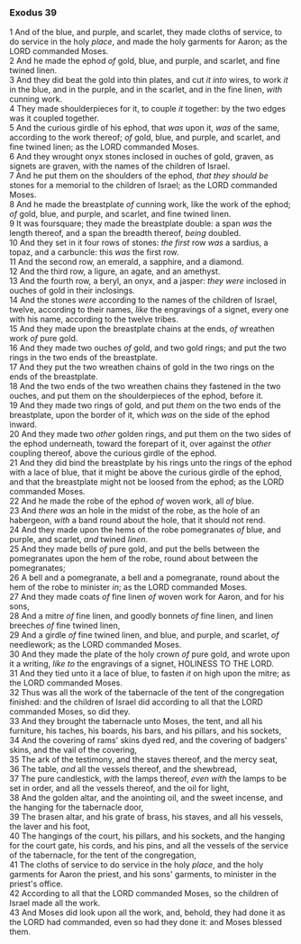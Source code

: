 ### Exodus 39

1 And of the blue, and purple, and scarlet, they made cloths of service, to do service in the holy *place*, and made the holy garments for Aaron; as the LORD commanded Moses.  
2 And he made the ephod *of* gold, blue, and purple, and scarlet, and fine twined linen.  
3 And they did beat the gold into thin plates, and cut *it into* wires, to work *it* in the blue, and in the purple, and in the scarlet, and in the fine linen, *with* cunning work.  
4 They made shoulderpieces for it, to couple *it* together: by the two edges was it coupled together.  
5 And the curious girdle of his ephod, that *was* upon it, *was* of the same, according to the work thereof; *of* gold, blue, and purple, and scarlet, and fine twined linen; as the LORD commanded Moses.  
6 And they wrought onyx stones inclosed in ouches of gold, graven, as signets are graven, with the names of the children of Israel.  
7 And he put them on the shoulders of the ephod, *that they should be* stones for a memorial to the children of Israel; as the LORD commanded Moses.  
8 And he made the breastplate *of* cunning work, like the work of the ephod; *of* gold, blue, and purple, and scarlet, and fine twined linen.  
9 It was foursquare; they made the breastplate double: a span *was* the length thereof, and a span the breadth thereof, *being* doubled.  
10 And they set in it four rows of stones: *the first* row *was* a sardius, a topaz, and a carbuncle: this *was* the first row.  
11 And the second row, an emerald, a sapphire, and a diamond.  
12 And the third row, a ligure, an agate, and an amethyst.  
13 And the fourth row, a beryl, an onyx, and a jasper: *they were* inclosed in ouches of gold in their inclosings.  
14 And the stones *were* according to the names of the children of Israel, twelve, according to their names, *like* the engravings of a signet, every one with his name, according to the twelve tribes.  
15 And they made upon the breastplate chains at the ends, *of* wreathen work *of* pure gold.  
16 And they made two ouches *of* gold, and two gold rings; and put the two rings in the two ends of the breastplate.  
17 And they put the two wreathen chains of gold in the two rings on the ends of the breastplate.  
18 And the two ends of the two wreathen chains they fastened in the two ouches, and put them on the shoulderpieces of the ephod, before it.  
19 And they made two rings of gold, and put *them* on the two ends of the breastplate, upon the border of it, which *was* on the side of the ephod inward.  
20 And they made two *other* golden rings, and put them on the two sides of the ephod underneath, toward the forepart of it, over against the *other* coupling thereof, above the curious girdle of the ephod.  
21 And they did bind the breastplate by his rings unto the rings of the ephod with a lace of blue, that it might be above the curious girdle of the ephod, and that the breastplate might not be loosed from the ephod; as the LORD commanded Moses.  
22 And he made the robe of the ephod *of* woven work, all *of* blue.  
23 And *there was* an hole in the midst of the robe, as the hole of an habergeon, *with* a band round about the hole, that it should not rend.  
24 And they made upon the hems of the robe pomegranates *of* blue, and purple, and scarlet, *and* twined *linen*.  
25 And they made bells *of* pure gold, and put the bells between the pomegranates upon the hem of the robe, round about between the pomegranates;  
26 A bell and a pomegranate, a bell and a pomegranate, round about the hem of the robe to minister *in*; as the LORD commanded Moses.  
27 And they made coats *of* fine linen *of* woven work for Aaron, and for his sons,  
28 And a mitre *of* fine linen, and goodly bonnets *of* fine linen, and linen breeches *of* fine twined linen,  
29 And a girdle *of* fine twined linen, and blue, and purple, and scarlet, *of* needlework; as the LORD commanded Moses.  
30 And they made the plate of the holy crown *of* pure gold, and wrote upon it a writing, *like to* the engravings of a signet, HOLINESS TO THE LORD.  
31 And they tied unto it a lace of blue, to fasten *it* on high upon the mitre; as the LORD commanded Moses.  
32 Thus was all the work of the tabernacle of the tent of the congregation finished: and the children of Israel did according to all that the LORD commanded Moses, so did they.  
33 And they brought the tabernacle unto Moses, the tent, and all his furniture, his taches, his boards, his bars, and his pillars, and his sockets,  
34 And the covering of rams' skins dyed red, and the covering of badgers' skins, and the vail of the covering,  
35 The ark of the testimony, and the staves thereof, and the mercy seat,  
36 The table, *and* all the vessels thereof, and the shewbread,  
37 The pure candlestick, *with* the lamps thereof, *even with* the lamps to be set in order, and all the vessels thereof, and the oil for light,  
38 And the golden altar, and the anointing oil, and the sweet incense, and the hanging for the tabernacle door,  
39 The brasen altar, and his grate of brass, his staves, and all his vessels, the laver and his foot,  
40 The hangings of the court, his pillars, and his sockets, and the hanging for the court gate, his cords, and his pins, and all the vessels of the service of the tabernacle, for the tent of the congregation,  
41 The cloths of service to do service in the holy *place*, and the holy garments for Aaron the priest, and his sons' garments, to minister in the priest's office.  
42 According to all that the LORD commanded Moses, so the children of Israel made all the work.  
43 And Moses did look upon all the work, and, behold, they had done it as the LORD had commanded, even so had they done it: and Moses blessed them.  

